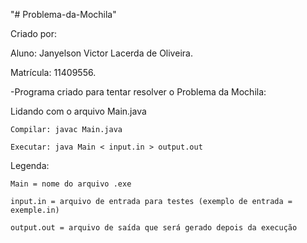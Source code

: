 "# Problema-da-Mochila" 

Criado por:

Aluno: Janyelson Victor Lacerda de Oliveira.

Matrícula: 11409556.

-Programa criado para tentar resolver o Problema da Mochila:

Lidando com o arquivo Main.java

    Compilar: javac Main.java

    Executar: java Main < input.in > output.out

Legenda:

    Main = nome do arquivo .exe

    input.in = arquivo de entrada para testes (exemplo de entrada = exemple.in)

    output.out = arquivo de saída que será gerado depois da execução
